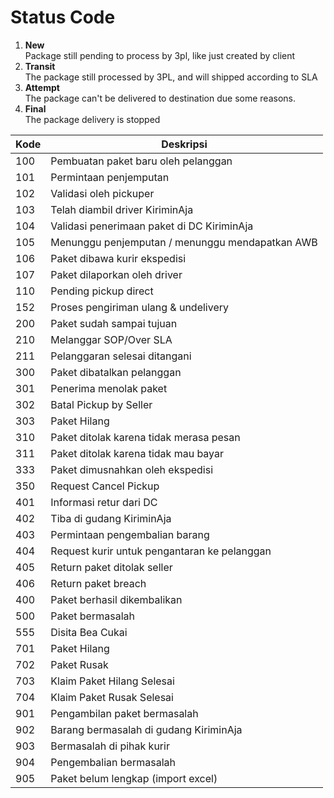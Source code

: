 # Status Code

1. **New** <br/> Package still pending to process by 3pl, like just created by client
2. **Transit** <br/> The package still processed by 3PL, and will shipped according to SLA
3. **Attempt** <br/> The package can't be delivered to destination due some reasons.
4. **Final** <br/> The package delivery is stopped

| Kode | Deskripsi                                      |
|------|----------------------------------------------|
| 100  | Pembuatan paket baru oleh pelanggan         |
| 101  | Permintaan penjemputan                      |
| 102  | Validasi oleh pickuper                      |
| 103  | Telah diambil driver KiriminAja            |
| 104  | Validasi penerimaan paket di DC KiriminAja |
| 105  | Menunggu penjemputan / menunggu mendapatkan AWB |
| 106  | Paket dibawa kurir ekspedisi               |
| 107  | Paket dilaporkan oleh driver               |
| 110  | Pending pickup direct                      |
| 152  | Proses pengiriman ulang & undelivery      |
| 200  | Paket sudah sampai tujuan                  |
| 210  | Melanggar SOP/Over SLA                     |
| 211  | Pelanggaran selesai ditangani              |
| 300  | Paket dibatalkan pelanggan                 |
| 301  | Penerima menolak paket                     |
| 302  | Batal Pickup by Seller                     |
| 303  | Paket Hilang                               |
| 310  | Paket ditolak karena tidak merasa pesan   |
| 311  | Paket ditolak karena tidak mau bayar      |
| 333  | Paket dimusnahkan oleh ekspedisi          |
| 350  | Request Cancel Pickup                     |
| 401  | Informasi retur dari DC                   |
| 402  | Tiba di gudang KiriminAja                 |
| 403  | Permintaan pengembalian barang            |
| 404  | Request kurir untuk pengantaran ke pelanggan |
| 405  | Return paket ditolak seller               |
| 406  | Return paket breach                       |
| 400  | Paket berhasil dikembalikan               |
| 500  | Paket bermasalah                          |
| 555  | Disita Bea Cukai                          |
| 701  | Paket Hilang                              |
| 702  | Paket Rusak                               |
| 703  | Klaim Paket Hilang Selesai               |
| 704  | Klaim Paket Rusak Selesai                |
| 901  | Pengambilan paket bermasalah             |
| 902  | Barang bermasalah di gudang KiriminAja   |
| 903  | Bermasalah di pihak kurir                |
| 904  | Pengembalian bermasalah                  |
| 905  | Paket belum lengkap (import excel)       |